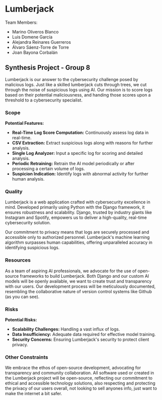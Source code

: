 # Lumberjack
Team Members:
- Marino Oliveros Blanco
- Luis Domene García
- Alejandra Reinares Guerreros
- Álvaro Sáenz-Torre de Torre
- Joan Bayona Corbalán

## Synthesis Project - Group 8

Lumberjack is our answer to the cybersecurity challenge posed by malicious logs. Just like a skilled lumberjack cuts through trees, we cut through the noise of suspicious logs using AI. Our mission is to score logs based on their potential maliciousness, and handing those scores upon a threshold to a cybersecurity specialist.

### Scope

**Potential Features:**
- **Real-Time Log Score Computation:** Continuously assess log data in real-time.
- **CSV Extraction:** Extract suspicious logs along with reasons for further analysis.
- **Single Log Analyzer:** Input a specific log for scoring and detailed analysis.
- **Periodic Retraining:** Retrain the AI model periodically or after processing a certain volume of logs.
- **Suspicion Indication:** Identify logs with abnormal activity for further human analysis.

### Quality

Lumberjack is a web application crafted with cybersecurity excellence in mind. Developed primarily using Python with the Django framework, it ensures robustness and scalability. Django, trusted by industry giants like Instagram and Spotify, empowers us to deliver a high-quality, real-time cybersecurity solution.

Our commitment to privacy means that logs are securely processed and accessible only to authorized personnel. Lumberjack's machine learning algorithm surpasses human capabilities, offering unparalleled accuracy in identifying suspicious logs.

### Resources

As a team of aspiring AI professionals, we advocate for the use of open-source frameworks to build Lumberjack. Both Django and our custom AI models will be openly available, we want to create trust and transparency with our users. Our development process will be meticulously documented, resembling the collaborative nature of version control systems like Github (as you can see).

### Risks

**Potential Risks:**
- **Scalability Challenges:** Handling a vast influx of logs.
- **Data Insufficiency:** Adequate data required for effective model training.
- **Security Concerns:** Ensuring Lumberjack's security to protect client privacy.

### Other Constraints

We embrace the ethos of open-source development, advocating for transparency and community collaboration. All software used or created in the Lumberjack project will be open-source, reflecting our commitment to ethical and accessible technology solutions, also respecting and protecting the privacy of our users overall, not looking to sell anyones info, just want to make the internet a bit safer.
